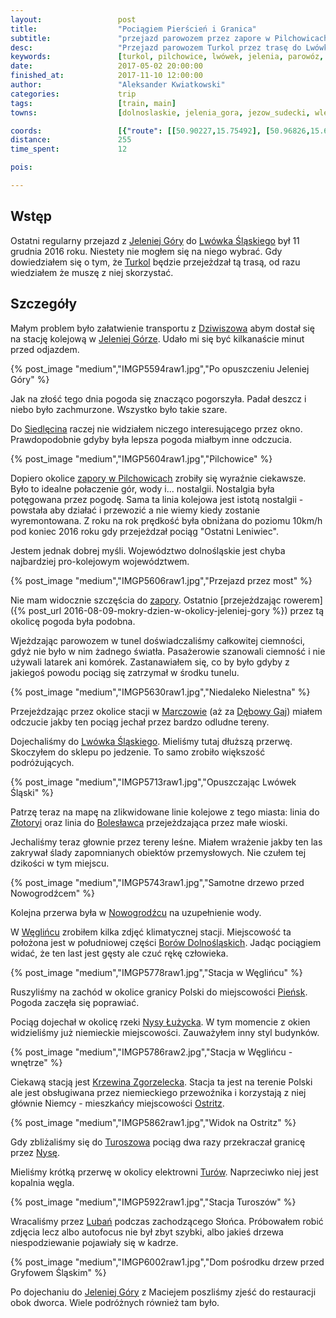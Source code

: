 ```yaml
---
layout:                 post
title:                  "Pociągiem Pierścień i Granica"
subtitle:               "przejazd parowozem przez zapore w Pilchowicach oraz do elektrowni Turoszów"
desc:                   "Przejazd parowozem Turkol przez trasę do Lwówka Śląskiego, która od grudnia 2016 oczekuje na remont, oraz do stacji kolejowej Turoszów"
keywords:               [turkol, pilchowice, lwówek, jelenia, parowóz, zgorzelec, turoszów, pociąg]
date:                   2017-05-02 20:00:00
finished_at:            2017-11-10 12:00:00
author:                 "Aleksander Kwiatkowski"
categories:             trip
tags:                   [train, main]
towns:                  [dolnoslaskie, jelenia_gora, jezow_sudecki, wlen, lwowek_slaski, nowogrodziec, wegliniec, piensk, zgorzelec, sulikow, bogatynia]

coords:                 [{"route": [[50.90227,15.75492], [50.96826,15.65450], [50.97885,15.64403], [51.01202,15.67183], [51.04517,15.67321], [51.09759,15.63991], [51.12722,15.55528], [51.12054,15.53691], [51.18052,15.39700], [51.25417,15.39357], [51.29037,15.22397], [51.24687,15.04991], [51.17675,15.01763], [51.14263,15.02004], [51.09586,15.09883], [51.04786,15.01471], [51.05984,14.98553], [51.04225,14.95635], [50.98944,14.93009], [50.94945,14.89404], [50.92738,14.93129]], "type": "train"}]
distance:               255
time_spent:             12

pois:

---
```


[wiki-jelenia-gora]: https://pl.wikipedia.org/wiki/Jelenia_G%C3%B3ra
[wiki-lwowek-slaski]: https://pl.wikipedia.org/wiki/Lw%C3%B3wek_%C5%9Al%C4%85ski
[turkol]: http://www.turkol.pl/
[wiki-siedlecin]: https://pl.wikipedia.org/wiki/Siedl%C4%99cin
[wiki-pilchowice-zapora]: https://pl.wikipedia.org/wiki/Pilchowice_Zapora
[wiki-marczow]: https://pl.wikipedia.org/wiki/Marcz%C3%B3w
[wiki-debowy-gaj]: https://pl.wikipedia.org/wiki/D%C4%99bowy_Gaj
[wiki-lwowek-slaski]: https://pl.wikipedia.org/wiki/Lw%C3%B3wek_%C5%9Al%C4%85ski
[wiki-zlotoryja]: https://pl.wikipedia.org/wiki/Z%C5%82otoryja
[wiki-boleslawiec]: https://pl.wikipedia.org/wiki/Boles%C5%82awiec
[wiki-nowogrodziec]: https://pl.wikipedia.org/wiki/Nowogrodziec
[wiki-wegliniec]: https://pl.wikipedia.org/wiki/W%C4%99gliniec
[wiki-bory-dolnoslaskie]: https://pl.wikipedia.org/wiki/Bory_Dolno%C5%9Bl%C4%85skie
[wiki-piensk]: https://pl.wikipedia.org/wiki/Pie%C5%84sk
[wiki-nysa-rzeka]: https://pl.wikipedia.org/wiki/Nysa_%C5%81u%C5%BCycka
[wiki-krzewina-zgorzelecka]: https://pl.wikipedia.org/wiki/Krzewina_Zgorzelecka
[wiki-ostritz]: https://pl.wikipedia.org/wiki/Ostritz
[wiki-turoszow]: https://pl.wikipedia.org/wiki/Turosz%C3%B3w
[wiki-turow]: https://pl.wikipedia.org/wiki/Elektrownia_Tur%C3%B3w
[wiki-luban]: https://pl.wikipedia.org/wiki/Luba%C5%84_(wojew%C3%B3dztwo_dolno%C5%9Bl%C4%85skie)
[wiki-dziwiszow]: https://pl.wikipedia.org/wiki/Dziwisz%C3%B3w

Wstęp
-----

Ostatni regularny przejazd z [Jeleniej Góry][wiki-jelenia-gora] do
[Lwówka Śląskiego][wiki-lwowek-slaski] był 11 grudnia 2016 roku.
Niestety nie mogłem się na niego wybrać. Gdy dowiedziałem się
o tym, że [Turkol][turkol] będzie przejeżdzał tą trasą,
od razu wiedziałem że muszę z niej skorzystać.

Szczegóły
---------

Małym problem było załatwienie transportu
z [Dziwiszowa][wiki-dziwiszow] abym dostał się na stację
kolejową w [Jeleniej Górze][wiki-jelenia-gora]. Udało mi się być kilkanaście
minut przed odjazdem.

{% post_image "medium","IMGP5594raw1.jpg","Po opuszczeniu Jeleniej Góry" %}

Jak na złość tego dnia pogoda się znacząco pogorszyła.
Padał deszcz i niebo było zachmurzone. Wszystko było takie szare.

Do [Siedlęcina][wiki-siedlecin] raczej nie widziałem niczego
interesującego przez okno. Prawdopodobnie gdyby była lepsza pogoda miałbym
inne odczucia.

{% post_image "medium","IMGP5604raw1.jpg","Pilchowice" %}

Dopiero okolice [zapory w Pilchowicach][wiki-pilchowice-zapora] zrobiły się
wyraźnie ciekawsze. Było to idealne połaczenie gór, wody i... nostalgii.
Nostalgia była potęgowana przez pogodę. Sama ta linia kolejowa jest istotą
nostalgii - powstała aby działać i przewozić a nie wiemy kiedy zostanie
wyremontowana. Z roku na rok prędkość była obniżana do poziomu 10km/h
pod koniec 2016 roku gdy przejeżdzał pociąg "Ostatni Leniwiec".

Jestem jednak dobrej myśli. Województwo dolnośląskie jest chyba
najbardziej pro-kolejowym województwem.  

{% post_image "medium","IMGP5606raw1.jpg","Przejazd przez most" %}

Nie mam widocznie szczęścia do [zapory][wiki-pilchowice-zapora].
Ostatnio
[przejeżdzając rowerem]({% post_url 2016-08-09-mokry-dzien-w-okolicy-jeleniej-gory %})
przez tą okolicę pogoda była podobna.

Wjeżdzając parowozem w tunel doświadczaliśmy całkowitej ciemności, gdyż nie było
w nim żadnego światła. Pasażerowie szanowali ciemność i nie używali latarek ani komórek.
Zastanawiałem się, co by było gdyby z jakiegoś
powodu pociąg się zatrzymał w środku tunelu.

{% post_image "medium","IMGP5630raw1.jpg","Niedaleko Nielestna" %}

Przejeżdzając przez okolice stacji w [Marczowie][wiki-marczow]
(aż za [Dębowy Gaj][wiki-debowy-gaj]) miałem odczucie
jakby ten pociąg jechał przez bardzo odludne tereny.

Dojechaliśmy do [Lwówka Śląskiego][wiki-lwowek-slaski]. Mieliśmy tutaj
dłuższą przerwę. Skoczyłem do sklepu po jedzenie. To samo zrobiło
większość podróżujących.

{% post_image "medium","IMGP5713raw1.jpg","Opuszczając Lwówek Śląski" %}

Patrzę teraz na mapę na zlikwidowane linie kolejowe z tego miasta:
linia do [Złotoryi][wiki-zlotoryja] oraz linia do [Bolesławca][wiki-boleslawiec] przejeżdzająca
przez małe wioski.

Jechaliśmy teraz głownie przez tereny leśne. Miałem wrażenie jakby ten las
zakrywał ślady zapomnianych obiektów przemysłowych. Nie czułem tej dzikości
w tym miejscu.

{% post_image "medium","IMGP5743raw1.jpg","Samotne drzewo przed Nowogrodźcem" %}

Kolejna przerwa była w [Nowogrodźcu][wiki-nowogrodziec] na uzupełnienie wody.

W [Węglińcu][wiki-wegliniec] zrobiłem kilka zdjęć klimatycznej stacji.
Miejscowość ta położona jest w południowej części
[Borów Dolnośląskich][wiki-bory-dolnoslaskie].
Jadąc pociągiem widać, że ten last jest gęsty ale czuć rękę człowieka.

{% post_image "medium","IMGP5778raw1.jpg","Stacja w Węglińcu" %}

Ruszyliśmy na zachód w okolice granicy Polski do miejscowości [Pieńsk][wiki-piensk].
Pogoda zaczęła się poprawiać.

Pociąg dojechał w okolicę rzeki [Nysy Łużycka][wiki-nysa-rzeka]. W tym momencie
z okien widzieliśmy już niemieckie miejscowości. Zauważyłem inny styl budynków.

{% post_image "medium","IMGP5786raw2.jpg","Stacja w Węglińcu - wnętrze" %}

Ciekawą stacją jest [Krzewina Zgorzelecka][wiki-krzewina-zgorzelecka].
Stacja ta jest na terenie Polski ale jest obsługiwana przez niemieckiego
przewoźnika i korzystają z niej głównie Niemcy - mieszkańcy
miejscowości [Ostritz][wiki-ostritz].

{% post_image "medium","IMGP5862raw1.jpg","Widok na Ostritz" %}

Gdy zbliżaliśmy się do [Turoszowa][wiki-turoszow] pociąg dwa razy przekraczał
granicę przez [Nysę][wiki-nysa-rzeka].

Mieliśmy krótką przerwę w okolicy elektrowni [Turów][wiki-turow].
Naprzeciwko niej jest kopalnia węgla.

{% post_image "medium","IMGP5922raw1.jpg","Stacja Turoszów" %}

Wracaliśmy przez [Lubań][wiki-luban] podczas zachodzącego Słońca.
Próbowałem robić zdjęcia lecz albo autofocus nie był zbyt szybki, albo
jakieś drzewa niespodziewanie pojawiały się w kadrze.

{% post_image "medium","IMGP6002raw1.jpg","Dom pośrodku drzew przed Gryfowem Śląskim" %}

Po dojechaniu do [Jeleniej Góry][wiki-jelenia-gora] z Maciejem poszliśmy zjeść
do restauracji obok dworca. Wiele podróżnych również tam było.
